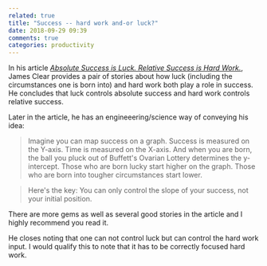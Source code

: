 ```yaml
---
related: true
title: "Success -- hard work and-or luck?"
date: 2018-09-29 09:39
comments: true
categories: productivity
---
```


In his article *[Absolute Success is Luck. Relative Success is Hard Work.][article]*, James Clear provides a pair of stories about how luck (including the circumstances one is born into) and hard work both play a role in success.  He concludes that luck controls absolute success and hard work controls relative success.

Later in the article, he has an engineeering/science way of conveying his idea:

> Imagine you can map success on a graph. Success is measured on the Y-axis. Time is measured on the X-axis. And when you are born, the ball you pluck out of Buffett's Ovarian Lottery determines the y-intercept. Those who are born lucky start higher on the graph. Those who are born into tougher circumstances start lower.

> Here's the key: You can only control the slope of your success, not your initial position.

There are more gems as well as several good stories in the article and I highly recommend you read it.

He closes noting that one can not control luck but can control the hard work input.  I would qualify this to note that it has to be correctly focused hard work.

[article]: https://jamesclear.com/luck-vs-hard-work
